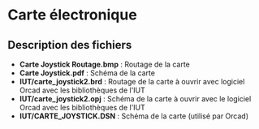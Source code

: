 Carte électronique
==================

Description des fichiers
------------------------

- **Carte Joystick Routage.bmp** : Routage de la carte
- **Carte Joystick.pdf** : Schéma de la carte
- **IUT/carte_joystick2.brd** : Routage de la carte à ouvrir avec logiciel Orcad avec les bibliothèques de l'IUT
- **IUT/carte_joystick2.opj** : Schéma de la carte à ouvrir avec le logiciel Orcad avec les bibliothèques de l'IUT
- **IUT/CARTE_JOYSTICK.DSN** : Schéma de la carte (utilisé par Orcad)
